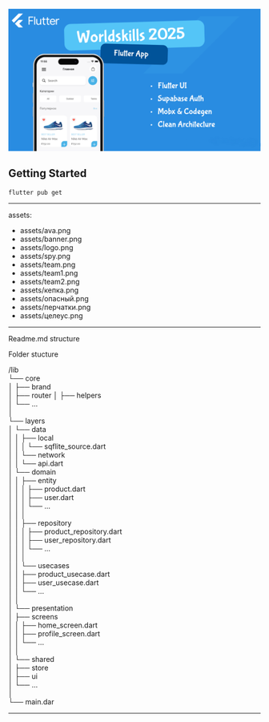  ![Image alt](https://github.com/12porol34/fluttter_chempionship_2025/blob/main/preview.png)
 
## Getting Started

```
flutter pub get
```
___________________________________________________________________                                           
 assets:                                                     
 - assets/ava.png
 - assets/banner.png
 - assets/logo.png
 - assets/spy.png
 - assets/team.png
 - assets/team1.png
 - assets/team2.png
 - assets/кепка.png
 - assets/опасный.png
 - assets/перчатки.png
 - assets/целеус.png
__________________________________________________                                                                                  
Readme.md structure                                                                           

Folder stucture                                                     

/lib                            
└── core                              
│ ├── brand                         
│ ├── router │ ├── helpers                              
│ └── ...                
│                             
└── layers                     
│ └── data                         
│ │ ├── local                                 
│ │ │ └── sqflite_source.dart                                            
│ │ └── network                                
│ │ └── api.dart                             
│ └── domain                                    
│ │ ├── entity                                       
│ │ │ ├── product.dart                         
│ │ │ ├── user.dart                      
│ │ │ └── ...                                       
│ │ │                     
│ │ ├── repository                                      
│ │ │ ├── product_repository.dart                        
│ │ │ ├── user_repository.dart                                              
│ │ │ └── ...                                         
│ │ │                                      
│ │ └── usecases                                         
│ │ ├── product_usecase.dart                               
│ │ ├── user_usecase.dart                                       
│ │ └── ...                                            
│ │                                         
│ └── presentation                                         
│ ├── screens                                            
│ │ ├── home_screen.dart                       
│ │ ├── profile_screen.dart                         
│ │ └── ...                             
│ │                    
│ └── shared                                                    
│ ├── store                       
│ ├── ui                          
│ └── ...                                                       
│                                                      
└── main.dar                                                 
________________________________________________________________________________________________                                                             

